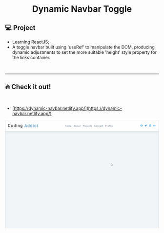 <h1 align="center">
  Dynamic Navbar Toggle
</h1>

## 💻 Project

- Learning ReactJS;
- A toggle navbar built using 'useRef' to manipulate the DOM, producing dynamic adjustments to set the more suitable 'height' style property for the links container.

<p>&nbsp;&nbsp;</p>

---

## 🔥 Check it out!

</br>

- [https://dynamic-navbar.netlify.app/](https://dynamic-navbar.netlify.app/)
<p align="center">
  <img src="src/images/navbar-gif.gif" />
</p>

<p>&nbsp;&nbsp;</p>
